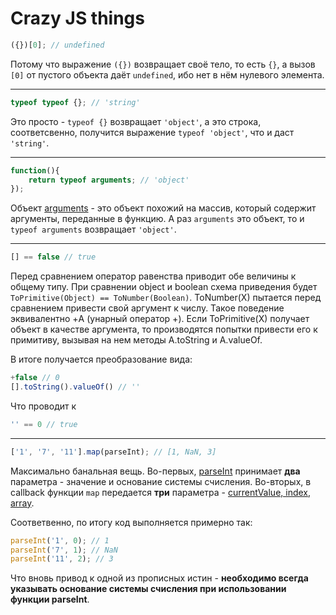 # Crazy JS things

```javascript
({})[0]; // undefined
```
Потому что выражение `({})` возвращает своё тело, то есть `{}`, а вызов `[0]` от пустого объекта даёт `undefined`, ибо нет в нём нулевого элемента.

---

```javascript
typeof typeof {}; // 'string'
```
Это просто - `typeof {}` возвращает `'object'`, а это строка, соответсвенно, получится выражение `typeof 'object'`, что и даст `'string'`.

---

```javascript
function(){
    return typeof arguments; // 'object'
});
```
Объект [arguments](https://developer.mozilla.org/ru/docs/Web/JavaScript/Reference/Functions/arguments) - это объект похожий на массив, который содержит аргументы, переданные в функцию. А раз `arguments` это объект, то и `typeof arguments` возвращает `'object'`.

---

```javascript
[] == false // true
```
Перед сравнением оператор равенства приводит обе величины к общему типу. При сравнении object и boolean схема приведения будет ```ToPrimitive(Object) == ToNumber(Boolean)```. ToNumber(X) пытается перед сравнением привести свой аргумент к числу. Такое поведение эквивалентно +A (унарный оператор +).  Если ToPrimitive(X) получает объект в качестве аргумента, то производятся попытки привести его к примитиву, вызывая на нем методы A.toString и A.valueOf.

В итоге получается преобразование вида:
```javascript
+false // 0
[].toString().valueOf() // ''
```

Что проводит к
```javascript
'' == 0 // true
```

---

```javascript
['1', '7', '11'].map(parseInt); // [1, NaN, 3]
```

Максимально банальная вещь. Во-первых, [parseInt](https://developer.mozilla.org/ru/docs/Web/JavaScript/Reference/Global_Objects/parseInt) принимает **два** параметра - значение и основание системы счисления. Во-вторых, в callback функции `map` передается **три** параметра - [currentValue, index, array](https://developer.mozilla.org/ru/docs/Web/JavaScript/Reference/Global_Objects/Array/map).

Соответвенно, по итогу код выполняется примерно так:

```javascript
parseInt('1', 0); // 1
parseInt('7', 1); // NaN
parseInt('11', 2); // 3
```

Что вновь привод к одной из прописных истин - **необходимо всегда указывать основание системы счисления при использовании функции parseInt**.
